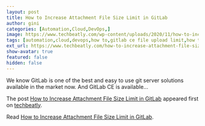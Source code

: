 ```yaml
---
layout: post
title: How to Increase Attachment File Size Limit in GitLab
author: gini
categories: [Automation,Cloud,DevOps,]
image: https://www.techbeatly.com/wp-content/uploads/2020/11/how-to-increase-attachment-file-size-limit-in-gitlab-1.png
tags: [automation,cloud,devops,how to,gitlab ce file upload limit,how to increase gitlab file upload limit,increase gitlab filesize limit,modify gitlab file upload limit,]
ext_url: https://www.techbeatly.com/how-to-increase-attachment-file-size-limit-in-gitlab/
show-avatar: true
featured: false
hidden: false
---
```


<p>We know GitLab is one of the best and easy to use git server solutions available in the market now. And GitLab CE is available&#46;&#46;&#46;</p>
<p>The post <a href="https://www.techbeatly.com/how-to-increase-attachment-file-size-limit-in-gitlab/" rel="nofollow">How to Increase Attachment File Size Limit in GitLab</a> appeared first on <a href="https://www.techbeatly.com" rel="nofollow">techbeatly</a>.</p>

Read [How to Increase Attachment File Size Limit in GitLab](https://www.techbeatly.com/how-to-increase-attachment-file-size-limit-in-gitlab/).